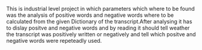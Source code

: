 This is industrial level project in which parameters which where to be found was the analysis of positive words and negative words where to be calculated from the given Dictionary of the transcript.After analysing it has to dislay positve and negative words and by reading it should tell weather the transcript was positively written or negatively and tell which positve and negative words were repeteadly used.
